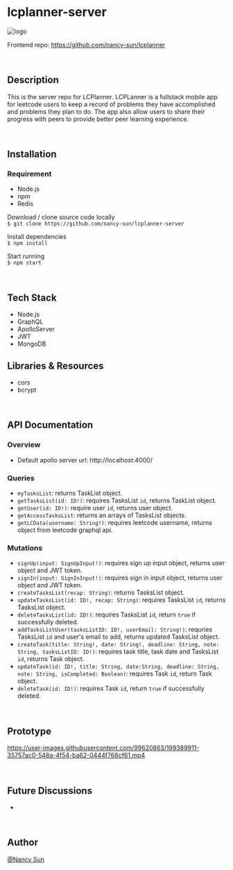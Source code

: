 # lcplanner-server
![logo](https://user-images.githubusercontent.com/99620863/199389894-aca03c24-4b36-4f05-b73a-4ad9bba04fc7.svg)

Frontend repo: https://github.com/nancy-sun/lcplanner

&nbsp;

## Description  
This is the server repo for LCPlanner. LCPLanner is a fullstack mobile app for leetcode users to keep a record of problems they have accomplished and problems they plan to do. The app also allow users to share their progress with peers to provide better peer learning experience.   

&nbsp;

## Installation  
### Requirement
- Node.js
- npm
- Redis
      
Download / clone source code locally   
```$ git clone https://github.com/nancy-sun/lcplanner-server```
   
Install dependencies   
```$ npm install```   
   
Start running   
```$ npm start```
      
&nbsp;

## Tech Stack
- Node.js
- GraphQL
- ApolloServer
- JWT
- MongoDB

## Libraries & Resources  
- cors
- bcrypt
   
&nbsp;

## API Documentation 
### Overview 
- Default apollo server url: http://localhost:4000/

### Queries
- `myTasksList`: returns TaskList object.
- `getTasksList(id: ID!)`: requires TasksList `id`, returns TaskList object.
- `getUser(id: ID!)`: require user `id`, returns user object.
- `getAccessTasksList`: returns an arrays of TasksList objects.
- `getLCData(username: String!)`: requires leetcode username, returns object from leetcode graphql api.

### Mutations
- `signUp(input: SignUpInput!)`: requires sign up input object, returns user object and JWT token.
- `signIn(input: SignInInput!)`: requires sign in input object, returns user object and JWT token.
- `createTasksList(recap: String)`: returns TasksList object.
- `updateTasksList(id: ID!, recap: String)`: requires TasksList `id`, returns TasksList object.
- `deleteTasksList(id: ID!)`: requires TasksList `id`, return `true` if successfully deleted.
- `addTasksListUser(tasksListID: ID!, userEmail: String!)`: requries TasksList `id` and user's email to add, returns updated TasksList object.
- `createTask(title: String!, date: String!, deadline: String, note: String, tasksListID: ID!)`: requires task title, task date and TasksList `id`, returns Task object.
- `updateTask(id: ID!, title: String, date:String, deadline: String, note: String, isCompleted: Boolean)`: requires Task `id`, return Task object.
- `deleteTask(id: ID!)`: requires Task `id`, return `true` if successfully deleted.
   
&nbsp;

## Prototype 


https://user-images.githubusercontent.com/99620863/199389911-35757ac0-548a-4f54-ba62-0444f768cf61.mp4


   
&nbsp;

## Future Discussions
- 
   
&nbsp;

## Author  
[@Nancy Sun](https://github.com/nancy-sun)

